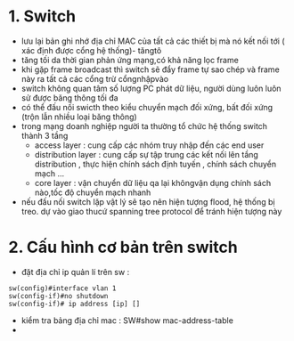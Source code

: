 # 1. Switch
- lưu lại bản ghi nhớ địa chỉ MAC của tất cả các thiết bị mà nó kết nối tới ( xác định được cổng hệ thống)- tăngtô
- tăng tối da thời gian phản ứng mạng,có khả năng lọc frame
- khi gặp frame broadcast thì switch sẽ đẩy frame tự sao chép và frame này ra tất cả các cổng trừ cổngnhậpvào
- switch không quan tâm số lượng PC phát dữ liệu, người dùng  luôn luôn sử được băng thông tối đa
- có thể đấu nối swicth theo kiểu chuyển mạch đối xứng, bất đối xứng (trộn lẫn nhiều loại băng thông)
- trong mạng doanh nghiệp người ta thường tổ chức hệ thống switch thành 3 tầng
  - access layer : cung cấp các nhóm truy nhập đến các end user
  - distribution layer : cung cấp sự tập trung các kết nối lên tầng distribution , thực hiện chính sách định tuyến , chính sách chuyển mạch ...
  - core layer : vận chuyển dữ liệu qa lại  khôngvận dụng chính sách nào,tốc độ chuyển mạch nhanh
- nếu đấu nối switch lặp vật lý sẽ tạo nên hiện tượng flood, hệ thống bị treo. dự vào giao thucứ spanning tree protocol để tránh hiện tượng này

# 2. Cấu hình cơ bản trên switch
- đặt địa chỉ ip quản lí trên sw : 

``````
sw(config)#interface vlan 1 
sw(config-if)#no shutdown
sw(config-if)# ip address [ip] []
``````````````````
 - kiểm tra bảng địa chỉ mac : SW#show mac-address-table
- 


